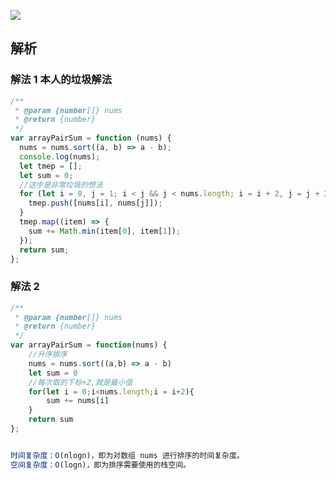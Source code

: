 ![](https://output66.oss-cn-beijing.aliyuncs.com/img/20210928222218.png)

## 解析

### 解法 1 本人的垃圾解法

```js
/**
 * @param {number[]} nums
 * @return {number}
 */
var arrayPairSum = function (nums) {
  nums = nums.sort((a, b) => a - b);
  console.log(nums);
  let tmep = [];
  let sum = 0;
  //这步是非常垃圾的想法
  for (let i = 0, j = 1; i < j && j < nums.length; i = i + 2, j = j + 2) {
    tmep.push([nums[i], nums[j]]);
  }
  tmep.map((item) => {
    sum += Math.min(item[0], item[1]);
  });
  return sum;
};
```

### 解法 2

```js
/**
 * @param {number[]} nums
 * @return {number}
 */
var arrayPairSum = function(nums) {
    //升序排序
    nums = nums.sort((a,b) => a - b)
    let sum = 0
    //每次取的下标+2,就是最小值
    for(let i = 0;i<nums.length;i = i+2){
        sum += nums[i]
    }
    return sum
};


时间复杂度：O(nlogn)，即为对数组 nums 进行排序的时间复杂度。
空间复杂度：O(logn)，即为排序需要使用的栈空间。
```
